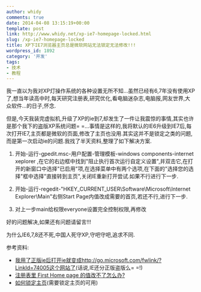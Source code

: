 ```yaml
---
author: whidy
comments: true
date: 2014-04-08 13:15:19+00:00
template: post
link: http://www.whidy.net/xp-ie7-homepage-locked.html
slug: /xp-ie7-homepage-locked
title: XP下IE7浏览器主页总是微软网站无法锁定无法修改!!!
wordpress_id: 1892
category: '开发'
tags:
- 技术
- 教程
---
```


我一直以为我对XP灯操作系统的各种设置无所不知...虽然已经有6,7年没有使用XP了,想当年读高中时,每天研究注册表,研究优化,看电脑迷杂志,电脑报,网友世界,大众软件...的日子,怀念.

但是,今天我装完虚拟机,升级了XP的ie到7,却发生了一件让我震惊的事情,其实也许是那个我下的盗版XP系统问题= =...事情是这样的,我将默认的IE6升级到IE7后,每次打开IE7,主页都是微软的页面,修改了主页也没用.其实这并不是锁定之类的问题,而是第一次启动ie的问题.我找了半天资料,整理了如下解决方案.



	
  1. 开始-运行-gpedit.msc-用户配置-管理模板-windows components-internet xeplorer ,在它的右边框中找到"阻止执行首次运行自定义设置",并双击它,在打开的新窗口中选择"已启用"项,在选择菜单中有两个选项,在下面的"选择您的选择"框中选择"直接转到主页",关闭IE重新打开尝试.如果不行进行下一步.

	
  2. 开始-运行-regedit-"HKEY_CURRENT_USER\Software\Microsoft\Internet Explorer\Main"右侧Start Page内值改成需要的首页,若还不行,进行下一步.

	
  3. 对上一步main给权限everyone设置完全控制权限,再修改


好的问题解决,如果还有问题请留言!!!

为什么IE6,7,8还不死,中国人死守XP,守吧守吧,追求不同.

参考资料:
* [我用了正版ie后打开ie就变成http://go.microsoft.com/fwlink/?LinkId=74005这个网站了](http://zhidao.baidu.com/link?url=7bqEHps4rS9S2CCiRgi96lQeWLESt_iLX22EbM3ZqyXI1yjXuJS_XdQxkehhwKp8KxfCIRREqkRxw16b9wRH_a)(话说,IE还分正版盗版么= =!)
* [注册表里 First Home page 的值改不了怎么办?](http://zhidao.baidu.com/link?url=YxOuzSrAbqZz5PPnzuZASEbvixbBhYzF_KpAeBUaNgIp9WXlWd2-ktxuslg3OzYjUJMjZRwAYX8BkGULSpMP1q)
* [如何锁定主页](http://zhidao.baidu.com/link?url=4GfkKDiaCVxKfO4yGSrjseWSgYmMXVqBPvGRtkajscnqXZE1_2dfGWkzxRLZExbzRVzZm9-YWITp9_QPzwshAa)(需要锁定主页的可用)
